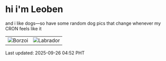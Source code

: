 # hi i'm Leoben

and i like dogs—so have some random dog pics that change whenever my CRON feels like it

|  |  |
|--------|----------|
| ![Borzoi](https://random-dog-vercel.vercel.app/api/random-borzoi?v=1758833573) | ![Labrador](https://random-dog-vercel.vercel.app/api/random-labrador?v=1758833573) |

Last updated: 2025-09-26 04:52 PHT
